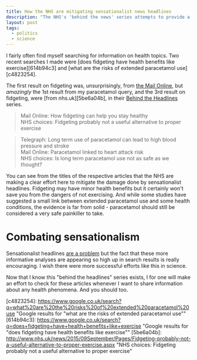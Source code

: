 ```yaml
---
title: How the NHS are mitigating sensationalist news headlines
description: "The NHS's 'behind the news' series attempts to provide a more accurate summary of health topics which may be inaccurately covered in the news"
layout: post
tags:
  - politics
  - science
---
```


I fairly often find myself searching for information on health topics. Two
recent searches I made were
[does fidgeting have health benefits like exercise][614b94c3] and
[what are the risks of extended paracetamol use][c4823254].

The first result on fidgeting was, unsurprisingly, from
[the Mail Online][dbc01221], but *amazingly* the 1st result from my paracetamol
query, and the 3rd result on fidgeting, were [from nhs.uk][5be6a04b], in their
[Behind the Headlines][4bdfcb8a] series.

> Mail Online: How fidgeting can help you stay healthy  
> NHS choices: Fidgeting probably not a useful alternative to proper exercise

> Telegraph: Long term use of paracetamol can lead to high blood pressure and stroke  
> Mail Online: Paracetamol linked to heart attack risk  
> NHS choices: Is long term paracetamol use not as safe as we thought?

You can see from the titles of the respective articles that the NHS are making
a clear effort here to mitigate the damage done by sensationalist headlines.
Fidgeting may have minor health benefits but it certainly won't save you
from the dangers of not exercising. And while some studies have suggested
a small link between extended paracetamol use and some health conditions,
the evidence is far from solid - paracetamol should still be considered
a very safe painkiller to take.

# Combating sensationalism

Sensationalist headlines [are a problem][1980338f] but the fact that these more
informative analyses are appearing so high up in search results is really
encouraging. I wish there were more successful efforts like this in science.

Now that I know this "behind the headlines" series exists, I for one will make
an effort to check for these articles whenever I want to share information
about any health phenomena. And you should too.

  [1980338f]: https://www.agingcare.com/Articles/dangers-of-sensationalist-science-176442.htm "The Dangers of Believing in ‘Sensationalist Science’"
  [dbc01221]: http://www.dailymail.co.uk/health/article-2685378/How-fidgeting-help-stay-healthy-Moving-ward-heart-disease.html "The Daily Mail: How fidgeting can help you stay healthy"
  [4bdfcb8a]: http://www.nhs.uk/news/Pages/NewsIndex.aspx "NHS choices: Behind the Headlines"
  [c4823254]: https://www.google.co.uk/search?q=what%20are%20the%20risks%20of%20extended%20paracetamol%20use "Google results for "what are the risks of extended paracetamol use""
  [614b94c3]: https://www.google.co.uk/search?q=does+fidgeting+have+health+benefits+like+exercise "Google results for "does fidgeting have health benefits like exercise""
  [5be6a04b]: http://www.nhs.uk/news/2015/09September/Pages/Fidgeting-probably-not-a-useful-alternative-to-proper-exercise.aspx "NHS choices: Fidgeting probably not a useful alternative to proper exercise"

